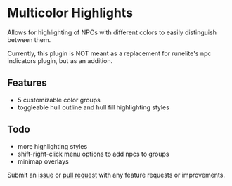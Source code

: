 # Multicolor Highlights

Allows for highlighting of NPCs with different colors to easily distinguish between them.

Currently, this plugin is NOT meant as a replacement for runelite's npc indicators plugin, but as an addition.


## Features

- 5 customizable color groups
- toggleable hull outline and hull fill highlighting styles


## Todo

- more highlighting styles
- shift-right-click menu options to add npcs to groups
- minimap overlays

Submit an [issue]() or [pull request]() with any feature requests or improvements.
